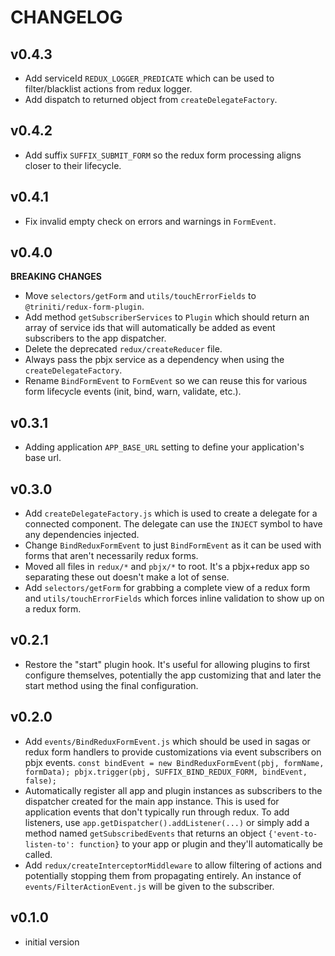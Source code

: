# CHANGELOG


## v0.4.3
* Add serviceId `REDUX_LOGGER_PREDICATE` which can be used to filter/blacklist actions from redux logger.
* Add dispatch to returned object from `createDelegateFactory`.


## v0.4.2
* Add suffix `SUFFIX_SUBMIT_FORM` so the redux form processing aligns closer to their lifecycle.


## v0.4.1
* Fix invalid empty check on errors and warnings in `FormEvent`.


## v0.4.0
__BREAKING CHANGES__

* Move `selectors/getForm` and `utils/touchErrorFields` to `@triniti/redux-form-plugin`.
* Add method `getSubscriberServices` to `Plugin` which should return an array of service ids that will automatically be added as event subscribers to the app dispatcher.
* Delete the deprecated `redux/createReducer` file.
* Always pass the pbjx service as a dependency when using the `createDelegateFactory`.
* Rename `BindFormEvent` to `FormEvent` so we can reuse this for various form lifecycle events (init, bind, warn, validate, etc.).


## v0.3.1
* Adding application `APP_BASE_URL` setting to define your application's base url.


## v0.3.0
* Add `createDelegateFactory.js` which is used to create a delegate for a connected component.  The delegate can use the `INJECT` symbol to have any dependencies injected.
* Change `BindReduxFormEvent` to just `BindFormEvent` as it can be used with forms that aren't necessarily redux forms.
* Moved all files in `redux/*` and `pbjx/*` to root.  It's a pbjx+redux app so separating these out doesn't make a lot of sense.
* Add `selectors/getForm` for grabbing a complete view of a redux form and `utils/touchErrorFields` which forces inline validation to show up on a redux form.


## v0.2.1
* Restore the "start" plugin hook.  It's useful for allowing plugins to first configure themselves, potentially the app customizing that and later the start method using the final configuration.


## v0.2.0
* Add `events/BindReduxFormEvent.js` which should be used in sagas or redux form handlers to provide customizations via event subscribers on pbjx events.  `const bindEvent = new BindReduxFormEvent(pbj, formName, formData); pbjx.trigger(pbj, SUFFIX_BIND_REDUX_FORM, bindEvent, false);`
* Automatically register all app and plugin instances as subscribers to the dispatcher created for the main app instance.  This is used for application events that don't typically run through redux.  To add listeners, use `app.getDispatcher().addListener(...)` or simply add a method named `getSubscribedEvents` that returns an object `{'event-to-listen-to': function}` to your app or plugin and they'll automatically be called.
* Add `redux/createInterceptorMiddleware` to allow filtering of actions and potentially stopping them from propagating entirely.   An instance of `events/FilterActionEvent.js` will be given to the subscriber.


## v0.1.0
* initial version
